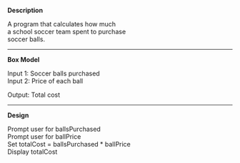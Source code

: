 **Description**

A program that calculates how much   
a school soccer team spent to purchase  
soccer balls.  

********************************************

**Box Model**

Input 1: Soccer balls purchased  
Input 2: Price of each ball

Output: Total cost

********************************************

**Design**

Prompt user for ballsPurchased  
Prompt user for ballPrice  
Set totalCost = ballsPurchased * ballPrice  
Display totalCost
